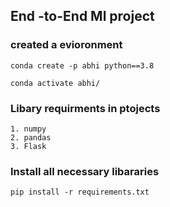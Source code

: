 ## End -to-End Ml project


### created a evioronment 
```
conda create -p abhi python==3.8

conda activate abhi/
```


### Libary requirments in ptojects
```
1. numpy
2. pandas
3. Flask 

```
### Install all necessary libararies

```
pip install -r requirements.txt
```